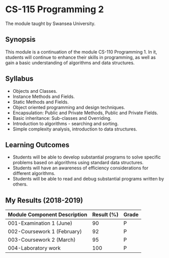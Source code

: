 # CS-115 Programming 2
The module taught by Swansea University.

## Synopsis
This module is a continuation of the module CS-110 Programming 1. In it, students will continue to enhance their skills in programming, as well as gain a basic understanding of algorithms and data structures.

## Syllabus
- Objects and Classes.
- Instance Methods and Fields.
- Static Methods and Fields.
- Object oriented programming and design techniques.
- Encapsulation: Public and Private Methods, Public and Private Fields.
- Basic inheritance: Sub-classes and Overriding.
- Introduction to algorithms - searching and sorting.
- Simple complexity analysis, introduction to data structures.

## Learning Outcomes
- Students will be able to develop substantial programs to solve specific problems based on algorithms using standard data structures.
- Students will have an awareness of efficiency considerations for different algorithms.
- Students will be able to read and debug substantial programs written by others.

## My Results (2018-2019)
| Module Component Description | Result (%) | Grade |
|------------------------------|------------|-------|
| 001-Examination 1 (June)     | 90         | P     |
| 002-Coursework 1 (February)  | 92         | P     |
| 003-Coursework 2 (March)     | 95         | P     |
| 004-Laboratory work          | 100        | P     |
